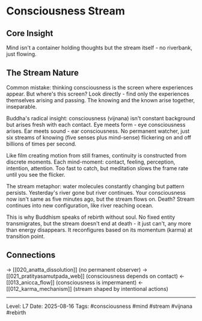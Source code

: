 # Consciousness Stream

## Core Insight
Mind isn't a container holding thoughts but the stream itself - no riverbank, just flowing.

## The Stream Nature

Common mistake: thinking consciousness is the screen where experiences appear. But where's this screen? Look directly - find only the experiences themselves arising and passing. The knowing and the known arise together, inseparable.

Buddha's radical insight: consciousness (vijnana) isn't constant background but arises fresh with each contact. Eye meets form - eye consciousness arises. Ear meets sound - ear consciousness. No permanent watcher, just six streams of knowing (five senses plus mind-sense) flickering on and off billions of times per second.

Like film creating motion from still frames, continuity is constructed from discrete moments. Each mind-moment: contact, feeling, perception, intention, attention. Too fast to catch, but meditation slows the frame rate until you see the flicker.

The stream metaphor: water molecules constantly changing but pattern persists. Yesterday's river gone but river continues. Your consciousness now isn't same as five minutes ago, but the stream flows on. Death? Stream continues into new configuration, like river reaching ocean.

This is why Buddhism speaks of rebirth without soul. No fixed entity transmigrates, but the stream doesn't end at death - it just can't, any more than energy disappears. It reconfigures based on its momentum (karma) at transition point.

## Connections
→ [[020_anatta_dissolution]] (no permanent observer)
→ [[021_pratityasamutpada_web]] (consciousness depends on contact)
← [[013_anicca_flow]] (consciousness is impermanent)
← [[012_karma_mechanism]] (stream shaped by intentional actions)

---
Level: L7
Date: 2025-08-16
Tags: #consciousness #mind #stream #vijnana #rebirth